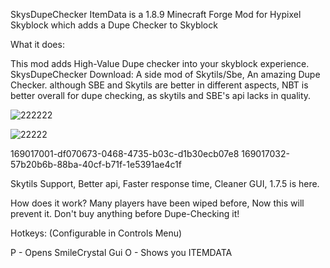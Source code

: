 SkysDupeChecker
ItemData is a 1.8.9 Minecraft Forge Mod for Hypixel Skyblock which adds a Dupe Checker to Skyblock

What it does:

This mod adds High-Value Dupe checker into your skyblock experience. SkysDupeChecker Download: A side mod of Skytils/Sbe, An amazing Dupe Checker. although SBE and Skytils are better in different aspects, NBT is better overall for dupe checking, as skytils and SBE's api lacks in quality.

![222222](https://github.com/Javaaaaaaaadev/SkysDupeChecker/assets/142029028/0efb11de-d54b-4a1c-a0bb-b530c3047b33)


![22222](https://github.com/Javaaaaaaaadev/SkysDupeChecker/assets/142029028/68d6baa9-5137-454f-9ee8-8fe82e345ede)




169017001-df070673-0468-4735-b03c-d1b30ecb07e8 169017032-57b20b6b-88ba-40cf-b71f-1e5391ae4c1f

Skytils Support, Better api, Faster response time, Cleaner GUI, 1.7.5 is here.

How does it work? Many players have been wiped before, Now this will prevent it. Don't buy anything before Dupe-Checking it!

Hotkeys: (Configurable in Controls Menu)

P - Opens SmileCrystal Gui O - Shows you ITEMDATA
